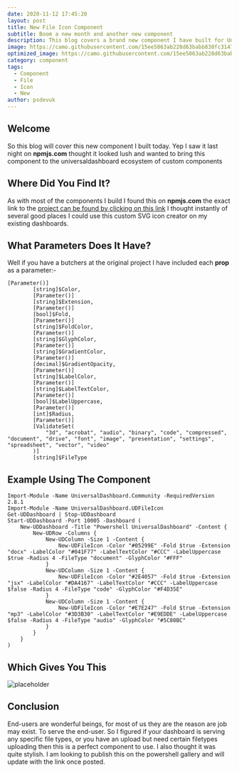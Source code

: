```yaml
---
date: 2020-11-12 17:45:20
layout: post
title: New File Icon Component
subtitle: Boom a new month and another new component
description: This blog covers a brand new component I have built for Universal Dashboard. The blog will cover this new file icon component and how to add it to your dashboard
image: https://camo.githubusercontent.com/15ee5063ab228d63babb838fc3147d6fe83cd8e9857fdacb63b508bac9f490f4/687474703a2f2f662e636c2e6c792f6974656d732f327234303050333333333048306533543341316d2f72656163742d66696c652d69636f6e732e706e67
optimized_image: https://camo.githubusercontent.com/15ee5063ab228d63babb838fc3147d6fe83cd8e9857fdacb63b508bac9f490f4/687474703a2f2f662e636c2e6c792f6974656d732f327234303050333333333048306533543341316d2f72656163742d66696c652d69636f6e732e706e67
category: component
tags:
  - Component
  - File
  - Icon
  - New
author: psdevuk
---
```


## Welcome

 So this blog will cover this new component I built today. Yep I saw it last night on **npmjs.com** thought it looked lush and wanted to bring this component to the universaldashboard ecosystem of custom components

## Where Did You Find It?

As with most of the components I build I found this on **npmjs.com** the exact link to the [project can be found by clicking on this link](https://www.npmjs.com/package/react-file-icon) I thought instantly of several good places I could use this custom SVG icon creator on my existing dashboards.

## What Parameters Does It Have?

Well if you have a butchers at the original project I have included each **prop** as a parameter:-

```
[Parameter()]
        [string]$Color,
        [Parameter()]
        [string]$Extension,
        [Parameter()]
        [bool]$Fold,
        [Parameter()]
        [string]$FoldColor,
        [Parameter()]
        [string]$GlyphColor,
        [Parameter()]
        [string]$GradientColor,
        [Parameter()]
        [decimal]$GradientOpacity,
        [Parameter()]
        [string]$LabelColor,
        [Parameter()]
        [string]$LabelTextColor,
        [Parameter()]
        [bool]$LabelUppercase,
        [Parameter()]
        [int]$Radius,
        [Parameter()]
        [ValidateSet(
            "3d", "acrobat", "audio", "binary", "code", "compressed", "document", "drive", "font", "image", "presentation", "settings", "spreadsheet", "vector", "video"
        )]
        [string]$FileType

```

## Example Using The Component
```
Import-Module -Name UniversalDashboard.Community -RequiredVersion 2.8.1
Import-Module -Name UniversalDashboard.UDFileIcon
Get-UDDashboard | Stop-UDDashboard
Start-UDDashboard -Port 10005 -Dashboard (
    New-UDDashboard -Title "Powershell UniversalDashboard" -Content {
        New-UDRow -Columns {
            New-UDColumn -Size 1 -Content {
                New-UDFileIcon -Color "#05299E" -Fold $true -Extension "docx" -LabelColor "#041F77" -LabelTextColor "#CCC" -LabelUppercase $true -Radius 4 -FileType "document" -GlyphColor "#FFF"
            }
            New-UDColumn -Size 1 -Content {
                New-UDFileIcon -Color "#2E4057" -Fold $true -Extension "jsx" -LabelColor "#DA4167" -LabelTextColor "#CCC" -LabelUppercase $false -Radius 4 -FileType "code" -GlyphColor "#F4D35E"
            }
            New-UDColumn -Size 1 -Content {
                New-UDFileIcon -Color "#E7E247" -Fold $true -Extension "mp3" -LabelColor "#3D3B30" -LabelTextColor "#E9EDDE" -LabelUppercase $false -Radius 4 -FileType "audio" -GlyphColor "#5C80BC"
            }
        }
    }
)
```

## Which Gives You This

![placeholder](https://github.com/psDevUK/ud-flix/blob/master/assets/img/fileicon.PNG?raw=true "Component Demo")

## Conclusion

 End-users are wonderful beings, for most of us they are the reason are job may exist. To serve the end-user. So I figured if your dashboard is serving any specific file types, or you have an upload but need certain filetypes uploading then this is a perfect component to use. I also thought it was quite stylish. I am looking to publish this on the powershell gallery and will update with the link once posted.

